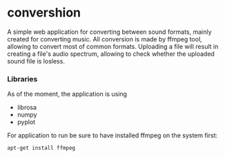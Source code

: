 # convershion
A simple web application for converting between sound formats, mainly created for converting music.
All conversion is made by ffmpeg tool, allowing to convert most of common formats. 
Uploading a file will result in creating a file's audio spectrum, allowing to check whether the uploaded sound file is losless.

### Libraries

As of the moment, the application is using
* librosa
* numpy
* pyplot

For application to run be sure to have installed ffmpeg on the system first:
```
apt-get install ffmpeg
```
